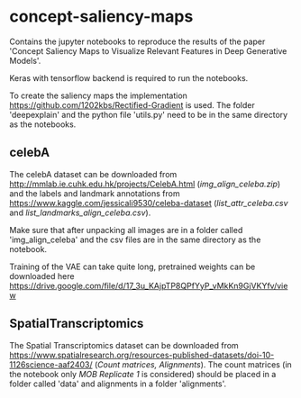 # concept-saliency-maps
Contains the jupyter notebooks to reproduce the results of the paper 'Concept Saliency Maps to Visualize Relevant Features in Deep Generative Models'. 

Keras with tensorflow backend is required to run the notebooks.

To create the saliency maps the implementation https://github.com/1202kbs/Rectified-Gradient is used. The folder 'deepexplain' and the python file 'utils.py' need to be in the same directory as the notebooks.

## celebA
The celebA dataset can be downloaded from http://mmlab.ie.cuhk.edu.hk/projects/CelebA.html (*img_align_celeba.zip*) and the labels and landmark annotations from https://www.kaggle.com/jessicali9530/celeba-dataset (*list_attr_celeba.csv* and *list_landmarks_align_celeba.csv*). 

Make sure that after unpacking all images are in a folder called 'img_align_celeba' and the csv files are in the same directory as the notebook.

Training of the VAE can take quite long, pretrained weights can be downloaded here https://drive.google.com/file/d/17_3u_KAjpTP8QPfYyP_vMkKn9GjVKYfv/view 

## SpatialTranscriptomics

The Spatial Transcriptomics dataset can be downloaded from https://www.spatialresearch.org/resources-published-datasets/doi-10-1126science-aaf2403/ (*Count matrices, Alignments*). The count matrices (in the notebook only *MOB Replicate 1* is considered) should be placed in a folder called 'data' and alignments in a folder 'alignments'. 
